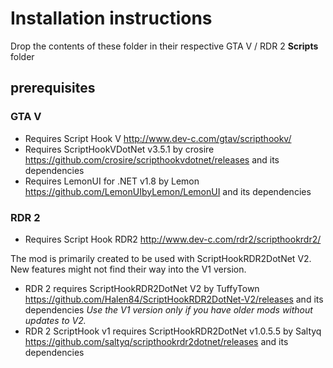 # Installation instructions
Drop the contents of these folder in their respective GTA V / RDR 2 **Scripts** folder

## prerequisites
### GTA V
- Requires Script Hook V http://www.dev-c.com/gtav/scripthookv/
- Requires ScriptHookVDotNet v3.5.1 by crosire https://github.com/crosire/scripthookvdotnet/releases and its dependencies
- Requires LemonUI for .NET v1.8 by Lemon https://github.com/LemonUIbyLemon/LemonUI and its dependencies

### RDR 2
- Requires Script Hook RDR2 http://www.dev-c.com/rdr2/scripthookrdr2/

The mod is primarily created to be used with ScriptHookRDR2DotNet V2. New features might not find their way into the V1 version.
- RDR 2 requires ScriptHookRDR2DotNet V2 by TuffyTown https://github.com/Halen84/ScriptHookRDR2DotNet-V2/releases and its dependencies
*Use the V1 version only if you have older mods without updates to V2.* 
- RDR 2 ScriptHook v1 requires ScriptHookRDR2DotNet v1.0.5.5 by Saltyq https://github.com/saltyq/scripthookrdr2dotnet/releases and its dependencies

